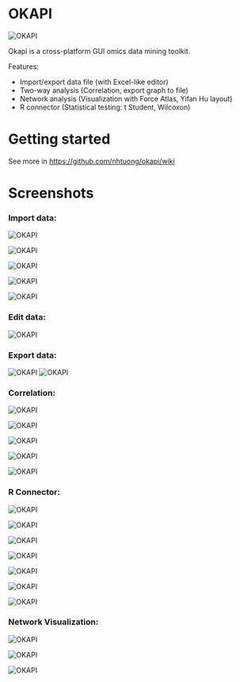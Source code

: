 OKAPI
=====
![OKAPI](images/screenshot/1-splashscreen.png "OKAPI")

Okapi is a cross-platform GUI omics data mining toolkit. 

Features:
- Import/export data file (with Excel-like editor)
- Two-way analysis (Correlation, export graph to file)
- Network analysis (Visualization with Force Atlas, Yifan Hu layout)
- R connector (Statistical testing: t Student, Wilcoxon)

Getting started
=====

See more in https://github.com/nhtuong/okapi/wiki

Screenshots
=====

### Import data:

![OKAPI](images/screenshot/2-import-data.png "OKAPI")

![OKAPI](images/screenshot/2-import-data-2.png "OKAPI")

![OKAPI](images/screenshot/2-import-data-3.png "OKAPI")

![OKAPI](images/screenshot/2-import-data-4.png "OKAPI")

![OKAPI](images/screenshot/2-import-data-5.png "OKAPI")


### Edit data:

![OKAPI](images/screenshot/2-edit-data-1.png "OKAPI")


### Export data:

![OKAPI](images/screenshot/3-export-data-1.png "OKAPI")
![OKAPI](images/screenshot/3-export-data-2.png "OKAPI")

### Correlation:

![OKAPI](images/screenshot/4-tools-correlation-1.png "OKAPI")

![OKAPI](images/screenshot/4-tools-correlation-2.png "OKAPI")

![OKAPI](images/screenshot/4-tools-correlation-3.png "OKAPI")

![OKAPI](images/screenshot/4-tools-correlation-4.png "OKAPI")

![OKAPI](images/screenshot/4-tools-correlation-5.png "OKAPI")

### R Connector:

![OKAPI](images/screenshot/5-R-connector-1.png "OKAPI")

![OKAPI](images/screenshot/5-R-connector-1bis.png "OKAPI")

![OKAPI](images/screenshot/5-R-connector-2.png "OKAPI")

![OKAPI](images/screenshot/5-R-connector-3.png "OKAPI")

![OKAPI](images/screenshot/5-R-connector-4.png "OKAPI")

![OKAPI](images/screenshot/5-R-connector-5.png "OKAPI")

![OKAPI](images/screenshot/5-R-connector-6.png "OKAPI")

### Network Visualization:

![OKAPI](images/screenshot/6-net-analysis-1.png "OKAPI")

![OKAPI](images/screenshot/6-net-analysis-2.png "OKAPI")

![OKAPI](images/screenshot/6-net-analysis-3.png "OKAPI")
